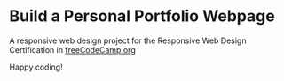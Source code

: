 # Build a Personal Portfolio Webpage

A responsive web design project for the Responsive Web Design Certification in [freeCodeCamp.org](https://www.freecodecamp.org/learn/)

Happy coding!
